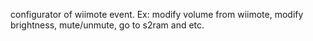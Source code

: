 configurator of wiimote event. Ex: modify volume from wiimote, modify brightness, mute/unmute, go to s2ram and etc.